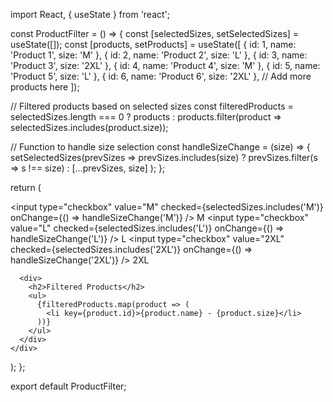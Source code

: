 import React, { useState } from 'react';

const ProductFilter = () => {
  const [selectedSizes, setSelectedSizes] = useState([]);
  const [products, setProducts] = useState([
    { id: 1, name: 'Product 1', size: 'M' },
    { id: 2, name: 'Product 2', size: 'L' },
    { id: 3, name: 'Product 3', size: '2XL' },
    { id: 4, name: 'Product 4', size: 'M' },
    { id: 5, name: 'Product 5', size: 'L' },
    { id: 6, name: 'Product 6', size: '2XL' },
    // Add more products here
  ]);

  // Filtered products based on selected sizes
  const filteredProducts = selectedSizes.length === 0 ? products : products.filter(product => selectedSizes.includes(product.size));

  // Function to handle size selection
  const handleSizeChange = (size) => {
    setSelectedSizes(prevSizes =>
      prevSizes.includes(size) ? prevSizes.filter(s => s !== size) : [...prevSizes, size]
    );
  };

  return (
    <div>
      <div>
        <label>
          <input
            type="checkbox"
            value="M"
            checked={selectedSizes.includes('M')}
            onChange={() => handleSizeChange('M')}
          />
          M
        </label>
        <label>
          <input
            type="checkbox"
            value="L"
            checked={selectedSizes.includes('L')}
            onChange={() => handleSizeChange('L')}
          />
          L
        </label>
        <label>
          <input
            type="checkbox"
            value="2XL"
            checked={selectedSizes.includes('2XL')}
            onChange={() => handleSizeChange('2XL')}
          />
          2XL
        </label>
      </div>

      <div>
        <h2>Filtered Products</h2>
        <ul>
          {filteredProducts.map(product => (
            <li key={product.id}>{product.name} - {product.size}</li>
          ))}
        </ul>
      </div>
    </div>
  );
};

export default ProductFilter;